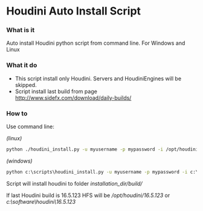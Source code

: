 # Houdini Auto Install Script

### What is it

Auto install Houdini python script from command line.
For Windows and Linux

### What it do

- This script install only Houdini. Servers and HoudiniEngines will be skipped.
- Script install last build from page http://www.sidefx.com/download/daily-builds/

### How to

Use command line:

_(linux)_
```bash
python ./houdini_install.py -u myusername -p mypassword -i /opt/houdini
```

_(windows)_
```cmd
python c:\scripts\houdini_install.py -u myusername -p mypassword -i c:\software\houdini
```

Script will install houdini to folder _installation_dir/build/_

If last Houdini build is 16.5.123 HFS will be _/opt/houdini/16.5.123_ or _c:\software\houdini\16.5.123_
